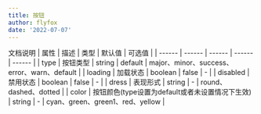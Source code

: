 ```yaml
---
title: 按钮
author: flyfox
date: '2022-07-07'
---
```


<buttons></buttons>

<sub-title>文档说明</sub-title>
|   属性   |   描述   |   类型   |   默认值   |   可选值   |
|  ------  |  ------  |  ------  |  ------  |  ------  |
|   type   |   按钮类型   |   string   |   default   |   major、minor、success、error、warn、default   |
|   loading   |   加载状态   |   boolean   |   false   |   -   |
|   disabled   |   禁用状态   |   boolean   |   false   |   -   |
|   dress   |   表现形式   |   string   |   -   |   round、dashed、dotted   |
|   color   |   按钮颜色(type设置为default或者未设置情况下生效)   |   string   |   -   |   cyan、green、green1、red、yellow   |